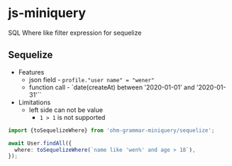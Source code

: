 # js-miniquery

SQL Where like filter expression for sequelize

## Sequelize

- Features
  - json field - `profile."user name" = "wener"`
  - function call - `date(createAt) between '2020-01-01' and '2020-01-31'`` 
- Limitations
  - left side can not be value
    - `1 > 1` is not supported

```ts
import {toSequelizeWhere} from 'ohm-grammar-miniquery/sequelize';

await User.findAll({
  where: toSequelizeWhere(`name like 'wen%' and age > 18`),
});
```
